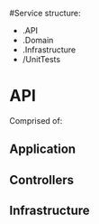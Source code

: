 #Service structure:
- <name>.API
- <name>.Domain
- <name>.Infrastructure
- <name>/UnitTests


# API
Comprised of:
## Application
## Controllers
## Infrastructure





